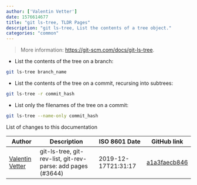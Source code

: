 ```yaml
---
author: ['Valentin Vetter']
date: 1576614677
title: "git ls-tree, TLDR Pages"
description: "git ls-tree, List the contents of a tree object."
categories: "common"
---
```

> More information: <https://git-scm.com/docs/git-ls-tree>.

- List the contents of the tree on a branch:

```bash
git ls-tree branch_name
```

- List the contents of the tree on a commit, recursing into subtrees:

```bash
git ls-tree -r commit_hash
```

- List only the filenames of the tree on a commit:

```bash
git ls-tree --name-only commit_hash
```
List of changes to this documentation


Author | Description | ISO 8601 Date | GitHub link
------|-----|-----|-----
[Valentin Vetter](mailto:BeLi4L@users.noreply.github.com) | git-ls-tree, git-rev-list, git-rev-parse: add pages (#3644) | 2019-12-17T21:31:17 | [a1a3faecb846](https://github.com/tldr-pages/tldr/commit/a1a3faecb846d3beb25615475818b4f5beafeb32)

